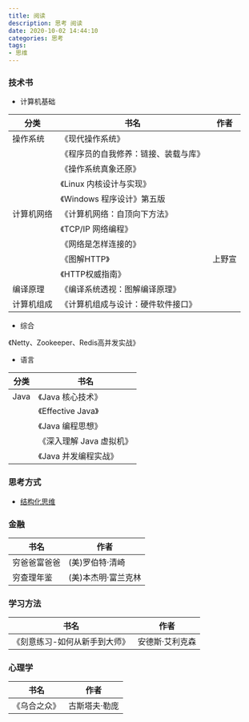 ```yaml
---
title: 阅读
description: 思考 阅读
date: 2020-10-02 14:44:10
categories: 思考
tags: 
- 思维
---
```


### 技术书
- 计算机基础

|分类|书名|作者|
|---|---|---|
|操作系统|《现代操作系统》||
| |《程序员的自我修养：链接、装载与库》||
| |《操作系统真象还原》||
| |《Linux 内核设计与实现》||
| |《Windows 程序设计》第五版|
|计算机网络|《计算机网络：自顶向下方法》||
| |《TCP/IP 网络编程》||
| |《网络是怎样连接的》||
| |《图解HTTP》|上野宣|
| |《HTTP权威指南》||
|编译原理|《编译系统透视：图解编译原理》||
|计算机组成|《计算机组成与设计：硬件软件接口》||

- 综合

《Netty、Zookeeper、Redis高并发实战》

- 语言

|分类|书名|
|---|---|
|Java|《Java 核心技术》|
| |《Effective Java》|
| |《Java 编程思想》|
| |《深入理解 Java 虚拟机》|
| |《Java 并发编程实战》|

### 思考方式
- [结构化思维](https://www.toutiao.com/i6619057728725729800/)

### 金融
|书名|作者|
|---|---|
|穷爸爸富爸爸|(美)罗伯特·清崎|
|穷查理年鉴|(美)本杰明·富兰克林|

### 学习方法
|书名|作者|
|---|---|
|《刻意练习-如何从新手到大师》|安德斯·艾利克森|

### 心理学
|书名|作者|
|---|---|
|《乌合之众》|古斯塔夫·勒庞|
